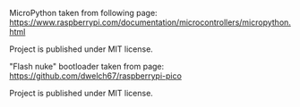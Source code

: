 MicroPython taken from following page:
https://www.raspberrypi.com/documentation/microcontrollers/micropython.html

Project is published under MIT license.


"Flash nuke" bootloader taken from page:
https://github.com/dwelch67/raspberrypi-pico

Project is published under MIT license.
